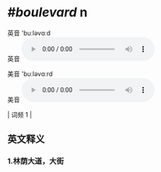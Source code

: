 # ***\#boulevard*** n
英音 'buːləvɑːd  
英音
<audio src="./media/boulevard1.aac" controls="controls"></audio>

美音 'buːləvɑːrd  
美音
<audio src="./media/boulevard2.aac" controls="controls"></audio>



| 词频 1 |  

英文释义
---
### 1.**林荫大道，大街**  


